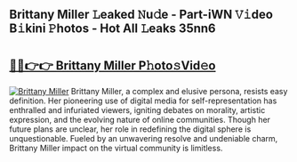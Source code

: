 ## Brittany Miller 𝙻eaked 𝙽u𝚍e - Part-iWN 𝚅𝚒deo B𝚒kini 𝙿hotos - Hot All 𝙻eaks 35nn6

# <h2><a href="http://ld46nui.urlbe.top/?page=Brittany+Miller">🔗🔗👉👉 Brittany Miller P𝚑oto𝚜Vid𝚎o</a></h2>

[![Brittany Miller](https://i.imgur.com/eBuTRDB.gif)](http://ld46nui.urlbe.top/?page=Brittany+Miller)
Brittany Miller, a complex and elusive persona, resists easy definition. Her pioneering use of digital media for self-representation has enthralled and infuriated viewers, igniting debates on morality, artistic expression, and the evolving nature of online communities. Though her future plans are unclear, her role in redefining the digital sphere is unquestionable. Fueled by an unwavering resolve and undeniable charm, Brittany Miller impact on the virtual community is limitless.
